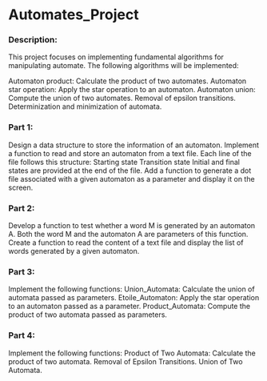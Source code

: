 # Automates_Project

### Description:

This project focuses on implementing fundamental algorithms for manipulating automate. The following algorithms will be implemented:

Automaton product: Calculate the product of two automates.
Automaton star operation: Apply the star operation to an automaton.
Automaton union: Compute the union of two automates.
Removal of epsilon transitions.
Determinization and minimization of automata.

### Part 1: 

Design a data structure to store the information of an automaton.
Implement a function to read and store an automaton from a text file. Each line of the file follows this structure:
Starting state
Transition state
Initial and final states are provided at the end of the file.
Add a function to generate a dot file associated with a given automaton as a parameter and display it on the screen.

### Part 2: 

Develop a function to test whether a word M is generated by an automaton A. Both the word M and the automaton A are parameters of this function.
Create a function to read the content of a text file and display the list of words generated by a given automaton.

### Part 3: 

Implement the following functions:
Union_Automata: Calculate the union of automata passed as parameters.
Etoile_Automaton: Apply the star operation to an automaton passed as a parameter.
Product_Automata: Compute the product of two automata passed as parameters.

### Part 4: 

Implement the following functions:
Product of Two Automata: Calculate the product of two automata.
Removal of Epsilon Transitions.
Union of Two Automata.
